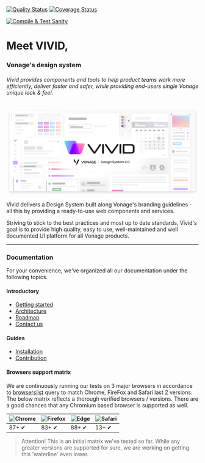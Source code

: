 [![Quality Status](https://github.com/Vonage/vivid/workflows/Compile%20&%20Test/badge.svg)](https://github.com/Vonage/vivid/actions?query=workflow%3A%22Compile+%26+Test%22)
[![Coverage Status](https://coveralls.io/repos/github/Vonage/vivid/badge.svg?t=v9CrbP)](https://coveralls.io/github/Vonage/vivid)

[![Compile & Test Sanity](https://github.com/Vonage/vivid/actions/workflows/compile-test-sanity.yml/badge.svg)](https://github.com/Vonage/vivid/actions/workflows/compile-test-sanity.yml)

# Meet VIVID,

### Vonage's design system

###### Vivid provides components and tools to help product teams work more efficiently, deliver faster and safer, while providing end-users single Vonage unique look & feel.

![Meed Vivid](docs/assets/images/meet-vivid.svg)

Vivid delivers a Design System built along Vonage's branding guidelines - all this by providing a ready-to-use web components and services.

Striving to stick to the best practices and most up to date standards, Vivid's goal is to provide high quality, easy to use, well-maintained and well documented UI platform for all Vonage products.

---

### Documentation

For your convenience, we've organized all our documentation under the following topics.

#### Introductory

- [Getting started](docs/getting-started.md)
- [Architecture](docs/architecture.md)
- [Roadmap](docs/roadmap.md)
- [Contact us](docs/contact-us.md)

#### Guides

- [Installation](docs/installation.md)
- [Contribution](docs/contribution.md)

#### Browsers support matrix

We are continuously running our tests on 3 major browsers in accordance to [browserslist](https://github.com/browserslist/browserslist) query to match Chrome, FireFox and Safari last 2 versions.
The below matrix reflects a thorough verified browsers / versions.
There are a good chances that any Chromium based browser is supported as well.

| ![Chrome](https://raw.githubusercontent.com/alrra/browser-logos/master/src/chrome/chrome_48x48.png) | ![Firefox](https://raw.githubusercontent.com/alrra/browser-logos/master/src/firefox/firefox_48x48.png) | ![Edge](https://raw.githubusercontent.com/alrra/browser-logos/master/src/edge/edge_48x48.png) | ![Safari](https://raw.githubusercontent.com/alrra/browser-logos/master/src/safari/safari_48x48.png) |
| --------------------------------------------------------------------------------------------------- | ------------------------------------------------------------------------------------------------------ | --------------------------------------------------------------------------------------------- | --------------------------------------------------------------------------------------------------- |
| 87+ ✔                                                                                               | 83+ ✔                                                                                                  | 88+ ✔                                                                                         | 13+ ✔                                                                                               |

> Attention! This is an initial matrix we've tested so far. While any greater versions are supported for sure, we are working on getting this 'waterline' even lower.
